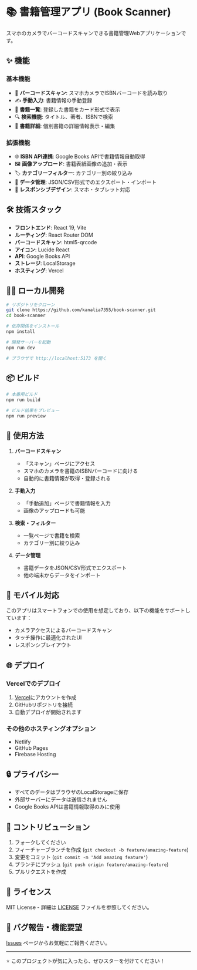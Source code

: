 # 📚 書籍管理アプリ (Book Scanner)

スマホのカメラでバーコードスキャンできる書籍管理Webアプリケーションです。

## ✨ 機能

### 基本機能
- 📱 **バーコードスキャン**: スマホカメラでISBNバーコードを読み取り
- ✍️ **手動入力**: 書籍情報の手動登録
- 📖 **書籍一覧**: 登録した書籍をカード形式で表示
- 🔍 **検索機能**: タイトル、著者、ISBNで検索
- 📝 **書籍詳細**: 個別書籍の詳細情報表示・編集

### 拡張機能
- 🌐 **ISBN API連携**: Google Books APIで書籍情報自動取得
- 🖼️ **画像アップロード**: 書籍表紙画像の追加・表示
- 🏷️ **カテゴリーフィルター**: カテゴリー別の絞り込み
- 💾 **データ管理**: JSON/CSV形式でのエクスポート・インポート
- 📱 **レスポンシブデザイン**: スマホ・タブレット対応

## 🛠️ 技術スタック

- **フロントエンド**: React 19, Vite
- **ルーティング**: React Router DOM
- **バーコードスキャン**: html5-qrcode
- **アイコン**: Lucide React
- **API**: Google Books API
- **ストレージ**: LocalStorage
- **ホスティング**: Vercel

## 🏃‍♂️ ローカル開発

```bash
# リポジトリをクローン
git clone https://github.com/kanalia7355/book-scanner.git
cd book-scanner

# 依存関係をインストール
npm install

# 開発サーバーを起動
npm run dev

# ブラウザで http://localhost:5173 を開く
```

## 📦 ビルド

```bash
# 本番用ビルド
npm run build

# ビルド結果をプレビュー
npm run preview
```

## 🔧 使用方法

1. **バーコードスキャン**
   - 「スキャン」ページにアクセス
   - スマホのカメラを書籍のISBNバーコードに向ける
   - 自動的に書籍情報が取得・登録される

2. **手動入力**
   - 「手動追加」ページで書籍情報を入力
   - 画像のアップロードも可能

3. **検索・フィルター**
   - 一覧ページで書籍を検索
   - カテゴリー別に絞り込み

4. **データ管理**
   - 書籍データをJSON/CSV形式でエクスポート
   - 他の端末からデータをインポート

## 📱 モバイル対応

このアプリはスマートフォンでの使用を想定しており、以下の機能をサポートしています：

- カメラアクセスによるバーコードスキャン
- タッチ操作に最適化されたUI
- レスポンシブレイアウト

## 🌐 デプロイ

### Vercelでのデプロイ

1. [Vercel](https://vercel.com)にアカウントを作成
2. GitHubリポジトリを接続
3. 自動デプロイが開始されます

### その他のホスティングオプション

- Netlify
- GitHub Pages
- Firebase Hosting

## 🔒 プライバシー

- すべてのデータはブラウザのLocalStorageに保存
- 外部サーバーにデータは送信されません
- Google Books APIは書籍情報取得のみに使用

## 🤝 コントリビューション

1. フォークしてください
2. フィーチャーブランチを作成 (`git checkout -b feature/amazing-feature`)
3. 変更をコミット (`git commit -m 'Add amazing feature'`)
4. ブランチにプッシュ (`git push origin feature/amazing-feature`)
5. プルリクエストを作成

## 📄 ライセンス

MIT License - 詳細は [LICENSE](LICENSE) ファイルを参照してください。

## 🐛 バグ報告・機能要望

[Issues](https://github.com/your-username/book-scanner/issues) ページからお気軽にご報告ください。

---

⭐ このプロジェクトが気に入ったら、ぜひスターを付けてください！
